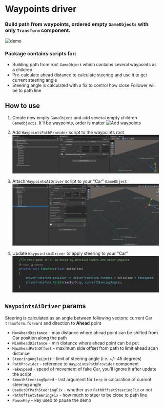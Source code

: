 # Waypoints driver

### Build path from waypoints, ordered empty `GameObjects` with only `Transform` component.

![demo](Docs/follower-demo.gif "Demo")

### Package contains scripts for:
- Building path from root `GameObject` which contains several waypoints as a children
- Pre-calculate ahead distance to calculate steering and use it to get current steering angle
- Steering angle is calculated with a fix to control how close Follower will be to path line 

## How to use
1. Create new empty `GameObject` and add several empty children `GameObjects`. 
   It'll be waypoints, order is matter
   ![Add waypoints](Docs/put-waypoints.gif "Add waypoints")  
     

2. Add `WaypointsPathProvider` script to the waypoints root
   ![Add WaypointsPathProvider](Docs/add-path-provider.png "Add WaypointsPathProvider")
     
      
3. Attach `WaypointsAiDriver` script to your "Car" `GameObject`
   ![Add WaypointsAiDriver](Docs/add-follower-script.png "Add WaypointsAiDriver to Car GameObject")
   

4. Update `WaypointsAiDriver` to apply steering to your "Car"
   ![Update WaypointsAiDriver to apply steering to your car](Docs/update-driver-script.png "Update WaypointsAiDriver to apply steering to your car")
   
## `WaypointsAiDriver` params 
Steering is calculated as an angle between following vectors: current Car `transform.forward` 
and direction to **Ahead** point 


- `MaxAheadDistance` - max distance where ahead point can be shifted from Car position along the path
- `MinAheadDistance` - min distance where ahead point can be put
- `MaxAheadPathOffset` - maximum side offset from path to limit ahead scan distance
- `SteeringAngleLimit` - limit of steering angle (i.e. +/- 45 degrees)
- `PathProvider` - reference to `WaypointsPathProvider` component
- `FakeSpeed` - speed of movement of fake Car, you'll ignore it after update the script
- `SmoothSteeringSpeed` - last argument for `Lerp` in calculation of current steering angle
- `UseOutOfPathSteeringFix` - whether use `PathOffsetSteeringFix` or not
- `PathOffsetSteeringFix` - how much to steer to be close to path line
- `PauseKey` - key used to pause the demo